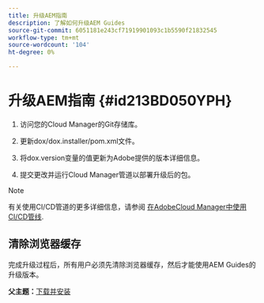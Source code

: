 ```yaml
---
title: 升级AEM指南
description: 了解如何升级AEM Guides
source-git-commit: 6051181e243cf71919901093c1b5590f21832545
workflow-type: tm+mt
source-wordcount: '104'
ht-degree: 0%

---
```



# 升级AEM指南 {#id213BD050YPH}

1. 访问您的Cloud Manager的Git存储库。

1. 更新dox/dox.installer/pom.xml文件。

1. 将dox.version变量的值更新为Adobe提供的版本详细信息。

1. 提交更改并运行Cloud Manager管道以部署升级后的包。


>[!NOTE]
>
> 有关使用CI/CD管道的更多详细信息，请参阅 [在AdobeCloud Manager中使用CI/CD管线](https://experienceleague.adobe.com/docs/experience-manager-learn/foundation/cloud-manager/use-the-cicd-pipeline-in-cloud-manager-for-aem.html).

## 清除浏览器缓存

完成升级过程后，所有用户必须先清除浏览器缓存，然后才能使用AEM Guides的升级版本。

**父主题：**[&#x200B;下载并安装](download-install.md)

